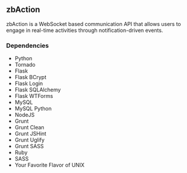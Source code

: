## zbAction
zbAction is a WebSocket based communication API that allows users to engage in real-time activities through notification-driven events.

### Dependencies
- Python
- Tornado
- Flask
- Flask BCrypt
- Flask Login
- Flask SQLAlchemy
- Flask WTForms
- MySQL
- MySQL Python
- NodeJS
- Grunt
- Grunt Clean
- Grunt JSHint
- Grunt Uglify
- Grunt SASS
- Ruby
- SASS
- Your Favorite Flavor of UNIX